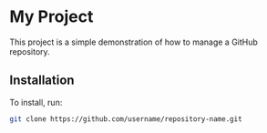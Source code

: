 # My Project
This project is a simple demonstration of how to manage a GitHub repository.

## Installation
To install, run:
```bash
git clone https://github.com/username/repository-name.git
